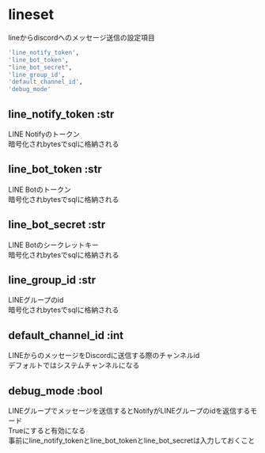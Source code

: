# lineset
lineからdiscordへのメッセージ送信の設定項目

```bash
'line_notify_token',
'line_bot_token',
"line_bot_secret",
'line_group_id',
'default_channel_id',
'debug_mode'
```

## line_notify_token :str
LINE Notifyのトークン  
暗号化されbytesでsqlに格納される

## line_bot_token :str
LINE Botのトークン  
暗号化されbytesでsqlに格納される

## line_bot_secret :str
LINE Botのシークレットキー  
暗号化されbytesでsqlに格納される

## line_group_id :str
LINEグループのid  
暗号化されbytesでsqlに格納される

## default_channel_id :int
LINEからのメッセージをDiscordに送信する際のチャンネルid  
デフォルトではシステムチャンネルになる

## debug_mode :bool
LINEグループでメッセージを送信するとNotifyがLINEグループのidを返信するモード  
Trueにすると有効になる  
事前にline_notify_tokenとline_bot_tokenとline_bot_secretは入力しておくこと